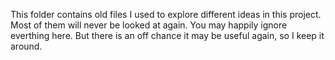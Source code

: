 This folder contains old files I used to explore different ideas in this project. Most of them will never be looked at again. You may happily ignore everthing here. But there is an off chance it may be useful again, so I keep it around.